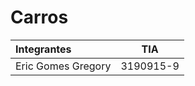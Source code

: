 # Carros

| Integrantes        |    TIA    |
|:-------------------|:---------:|
| Eric Gomes Gregory | 3190915-9 |
